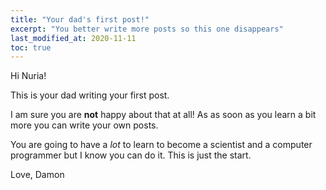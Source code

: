 ```yaml
---
title: "Your dad's first post!"
excerpt: "You better write more posts so this one disappears"
last_modified_at: 2020-11-11
toc: true
---
```

Hi Nuria!  

This is your dad writing your first post.

I am sure you are **not** happy about that at all!  As as soon as you learn a bit more you can write your own posts.

You are going to have a _lot_ to learn to become a scientist and a computer programmer but I know you can do it.  This is just the start.

Love,
Damon
